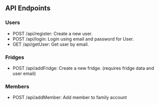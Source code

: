 ## API Endpoints

### Users

- POST /api/register: Create a new user.
- POST /api/login: Login using email and password for User.
- GET /api/getUser: Get user by email.
  
### Fridges

- POST /api/addFridge: Create a new fridge. (requires fridge data and user email)

### Members

- POST /api/addMember: Add member to family account


